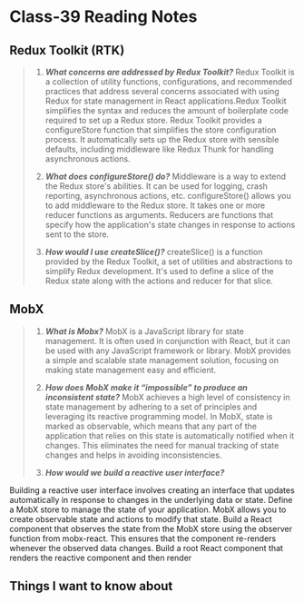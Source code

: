 # Class-39 Reading Notes

## Redux Toolkit (RTK)

> 1. ***What concerns are addressed by Redux Toolkit?***
> Redux Toolkit is a collection of utility functions, configurations, and recommended practices that address several concerns associated with using Redux for state management in React applications.Redux Toolkit simplifies the syntax and reduces the amount of boilerplate code required to set up a Redux store. Redux Toolkit provides a configureStore function that simplifies the store configuration process. It automatically sets up the Redux store with sensible defaults, including middleware like Redux Thunk for handling asynchronous actions.
>
> 2. ***What does configureStore() do?***
>Middleware is a way to extend the Redux store's abilities. It can be used for logging, crash reporting, asynchronous actions, etc. configureStore() allows you to add middleware to the Redux store.
>It takes one or more reducer functions as arguments. Reducers are functions that specify how the application's state changes in response to actions sent to the store.
> 3. ***How would I use createSlice()?***
>createSlice() is a function provided by the Redux Toolkit, a set of utilities and abstractions to simplify Redux development. It's used to define a slice of the Redux state along with the actions and reducer for that slice.
>

## MobX
> 1. ***What is Mobx?***
> MobX is a JavaScript library for state management. It is often used in conjunction with React, but it can be used with any JavaScript framework or library. MobX provides a simple and scalable state management solution, focusing on making state management easy and efficient.
>
> 2. ***How does MobX make it “impossible” to produce an inconsistent state?***
>MobX achieves a high level of consistency in state management by adhering to a set of principles and leveraging its reactive programming model. In MobX, state is marked as observable, which means that any part of the application that relies on this state is automatically notified when it changes. This eliminates the need for manual tracking of state changes and helps in avoiding inconsistencies.
>
> 3. ***How would we build a reactive user interface?***
>
Building a reactive user interface involves creating an interface that updates automatically in response to changes in the underlying data or state. Define a MobX store to manage the state of your application. MobX allows you to create observable state and actions to modify that state. Build a React component that observes the state from the MobX store using the observer function from mobx-react. This ensures that the component re-renders whenever the observed data changes. Build a root React component that renders the reactive component and then render
>

## Things I want to know about
